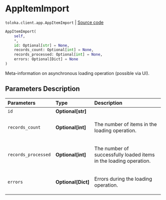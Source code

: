 # AppItemImport
`toloka.client.app.AppItemImport` | [Source code](https://github.com/Toloka/toloka-kit/blob/v1.2.0/src/client/app/__init__.py#L186)

```python
AppItemImport(
    self,
    *,
    id: Optional[str] = None,
    records_count: Optional[int] = None,
    records_processed: Optional[int] = None,
    errors: Optional[Dict] = None
)
```

Meta-information on asynchronous loading operation (possible via UI).

## Parameters Description

| Parameters | Type | Description |
| :----------| :----| :-----------|
`id`|**Optional\[str\]**|
`records_count`|**Optional\[int\]**|<p>The number of items in the loading operation.</p>
`records_processed`|**Optional\[int\]**|<p>The number of successfully loaded items in the loading operation.</p>
`errors`|**Optional\[Dict\]**|<p>Errors during the loading operation.</p>
